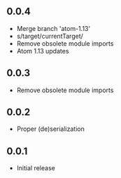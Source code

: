 ## 0.0.4
* Merge branch 'atom-1.13'
* s/target/currentTarget/
* Remove obsolete module imports
* Atom 1.13 updates

## 0.0.3
* Remove obsolete module imports

## 0.0.2
* Proper (de)serialization

## 0.0.1
* Initial release

